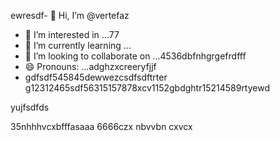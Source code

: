 ewresdf- 👋 Hi, I’m @vertefaz
- 👀 I’m interested in ...77
- 🌱 I’m currently learning ...
- 💞️ I’m looking to collaborate on ...4536dbfnhgrgefrdfff
- 😄 Pronouns: ...adghzxcreeryfjjf
- gdfsdf545845dewwezcsdfsdftrter
g12312465sdf56315157878xcv1152gbdghtr15214589rtyewd
<!---fgjsf544545688521file) appears on your GitHub profile.dfa3vcb99+9dssdd
You can click the Preview link to take a look at your45 changes.gf23jhmhjjuyh05
--->yujfsdfds
35nhhhvcxbfffasaaa
6666czx
nbvvbn
cxvcx
